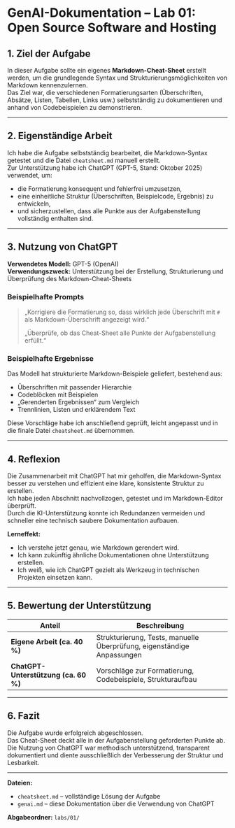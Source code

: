 # GenAI-Dokumentation – Lab 01: Open Source Software and Hosting

## 1. Ziel der Aufgabe
In dieser Aufgabe sollte ein eigenes **Markdown-Cheat-Sheet** erstellt werden, um die grundlegende Syntax und Strukturierungsmöglichkeiten von Markdown kennenzulernen.  
Das Ziel war, die verschiedenen Formatierungsarten (Überschriften, Absätze, Listen, Tabellen, Links usw.) selbstständig zu dokumentieren und anhand von Codebeispielen zu demonstrieren.

---

## 2. Eigenständige Arbeit
Ich habe die Aufgabe selbstständig bearbeitet, die Markdown-Syntax getestet und die Datei `cheatsheet.md` manuell erstellt.  
Zur Unterstützung habe ich ChatGPT (GPT-5, Stand: Oktober 2025) verwendet, um:
- die Formatierung konsequent und fehlerfrei umzusetzen,  
- eine einheitliche Struktur (Überschriften, Beispielcode, Ergebnis) zu entwickeln,  
- und sicherzustellen, dass alle Punkte aus der Aufgabenstellung vollständig enthalten sind.

---

## 3. Nutzung von ChatGPT
**Verwendetes Modell:** GPT-5 (OpenAI)  
**Verwendungszweck:** Unterstützung bei der Erstellung, Strukturierung und Überprüfung des Markdown-Cheat-Sheets  

### Beispielhafte Prompts
> „Korrigiere die Formatierung so, dass wirklich jede Überschrift mit `#` als Markdown-Überschrift angezeigt wird.“  
>  
> „Überprüfe, ob das Cheat-Sheet alle Punkte der Aufgabenstellung erfüllt.“

### Beispielhafte Ergebnisse
Das Modell hat strukturierte Markdown-Beispiele geliefert, bestehend aus:
- Überschriften mit passender Hierarchie  
- Codeblöcken mit Beispielen  
- „Gerenderten Ergebnissen“ zum Vergleich  
- Trennlinien, Listen und erklärendem Text  

Diese Vorschläge habe ich anschließend geprüft, leicht angepasst und in die finale Datei `cheatsheet.md` übernommen.

---

## 4. Reflexion
Die Zusammenarbeit mit ChatGPT hat mir geholfen, die Markdown-Syntax besser zu verstehen und effizient eine klare, konsistente Struktur zu erstellen.  
Ich habe jeden Abschnitt nachvollzogen, getestet und im Markdown-Editor überprüft.  
Durch die KI-Unterstützung konnte ich Redundanzen vermeiden und schneller eine technisch saubere Dokumentation aufbauen.

**Lerneffekt:**  
- Ich verstehe jetzt genau, wie Markdown gerendert wird.  
- Ich kann zukünftig ähnliche Dokumentationen ohne Unterstützung erstellen.  
- Ich weiß, wie ich ChatGPT gezielt als Werkzeug in technischen Projekten einsetzen kann.

---

## 5. Bewertung der Unterstützung
| Anteil | Beschreibung |
|--------|---------------|
| **Eigene Arbeit (ca. 40 %)** | Strukturierung, Tests, manuelle Überprüfung, eigenständige Anpassungen |
| **ChatGPT-Unterstützung (ca. 60 %)** | Vorschläge zur Formatierung, Codebeispiele, Strukturaufbau |

---

## 6. Fazit
Die Aufgabe wurde erfolgreich abgeschlossen.  
Das Cheat-Sheet deckt alle in der Aufgabenstellung geforderten Punkte ab.  
Die Nutzung von ChatGPT war methodisch unterstützend, transparent dokumentiert und diente ausschließlich der Verbesserung der Struktur und Lesbarkeit.

---

**Dateien:**
- `cheatsheet.md` – vollständige Lösung der Aufgabe  
- `genai.md` – diese Dokumentation über die Verwendung von ChatGPT  

**Abgabeordner:** `labs/01/`
